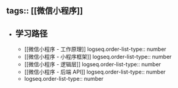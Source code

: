 tags:: [[微信小程序]]
---

- ## 学习路径
	- [[微信小程序 - 工作原理]]
	  logseq.order-list-type:: number
	- [[微信小程序 - 小程序框架]]
	  logseq.order-list-type:: number
	- [[微信小程序 - 逻辑层]]
	  logseq.order-list-type:: number
	- [[微信小程序 - 后端 API]]
	  logseq.order-list-type:: number
	- logseq.order-list-type:: number